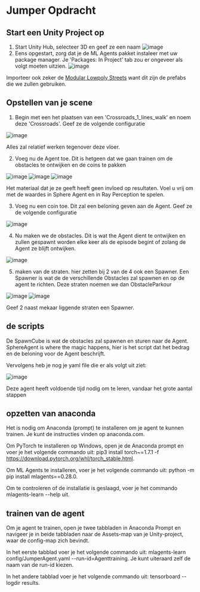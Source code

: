 # Jumper Opdracht
## Start een Unity Project op
1. Start Unity Hub, selecteer 3D en geef ze een naam
![image](https://user-images.githubusercontent.com/104986603/233506502-662d2c2b-5832-4c07-a67c-08c0bf52b498.png)
2. Eens opgestart, zorg dat je de ML Agents pakket instaleer met uw package manager. Je 'Packages: In Project' tab zou er ongeveer als volgt moeten uitzien.
![image](https://user-images.githubusercontent.com/104986603/233506844-23d831ab-d55c-4fe7-969e-30fc23410094.png)

Importeer ook zeker de [Modular Lowpoly Streets](https://assetstore.unity.com/packages/3d/environments/urban/modular-lowpoly-streets-free-192094) want dit zijn de prefabs die we zullen gebruiken.

## Opstellen van je scene

1. Begin met een het plaatsen van een 'Crossroads_1_lines_walk' en noem deze 'Crossroads'. Geef ze de volgende configuratie

![image](https://user-images.githubusercontent.com/104986603/233508736-c4a3894a-6247-4c5d-8e56-1a8e85dc44c1.png)

Alles zal relatief werken tegenover deze vloer.

2. Voeg nu de Agent toe. Dit is hetgeen dat we gaan trainen om de obstacles te ontwijken en de coins te pakken

![image](https://user-images.githubusercontent.com/104986603/233509773-d6d583f3-a069-4173-a4a1-19cc76b48932.png)
![image](https://user-images.githubusercontent.com/104986603/233509797-c06d3961-bfe9-41b2-95c2-fdc7b6bd15a0.png)
![image](https://user-images.githubusercontent.com/104986603/233509807-78f0fe1d-e44b-4477-a429-fc64bae92a41.png)

Het materiaal dat je ze geeft heeft geen invloed op resultaten. Voel u vrij om met de waardes in Sphere Agent en in Ray Perception te spelen.

3. Voeg nu een coin toe. Dit zal een beloning geven aan de Agent. Geef ze de volgende configuratie

![image](https://user-images.githubusercontent.com/104986603/233510871-f98eb801-ddfd-4eab-a4e1-3df5b3a25d33.png)

4. Nu maken we de obstacles. Dit is wat the Agent dient te ontwijken en zullen gespawnt worden elke keer als de episode begint of zolang de Agent ze blijft ontwijken.

![image](https://user-images.githubusercontent.com/104986603/233511113-43eac759-2f68-4c2f-ae7f-50d499684fae.png)

5. maken van de straten. hier zetten bij 2 van de 4 ook een Spawner. Een Spawner is wat de de verschillende Obstacles zal spawnen en op de agent te richten. Deze straten noemen we dan ObstacleParkour

![image](https://user-images.githubusercontent.com/104986603/233513051-271016a6-a1f9-4127-b220-f9d837748831.png)
![image](https://user-images.githubusercontent.com/104986603/233513332-16d27d0d-e000-4d0b-83bf-dab1ffe625da.png)

Geef 2 naast mekaar liggende straten een Spawner.

## de scripts

De SpawnCube is wat de obstacles zal spawnen en sturen naar de Agent. SphereAgent is where the magic happens, hier is het script dat het bedrag en de beloning voor de Agent beschrijft.

Vervolgens heb je nog je yaml file die er als volgt uit ziet:

![image](https://user-images.githubusercontent.com/104986603/233515986-00eb581c-0204-47b8-83f4-ad2baecf440c.png)

Deze agent heeft voldoende tijd nodig om te leren, vandaar het grote aantal stappen

## opzetten van anaconda

Het is nodig om Anaconda (prompt) te installeren om je agent te kunnen trainen. Je kunt de instructies vinden op anaconda.com.

Om PyTorch te installeren op Windows, open je de Anaconda prompt en voer je het volgende commando uit: pip3 install torch~=1.7.1 -f https://download.pytorch.org/whl/torch_stable.html.

Om ML Agents te installeren, voer je het volgende commando uit: python -m pip install mlagents==0.28.0.

Om te controleren of de installatie is geslaagd, voer je het commando mlagents-learn --help uit.

## trainen van de agent

Om je agent te trainen, open je twee tabbladen in Anaconda Prompt en navigeer je in beide tabbladen naar de Assets-map van je Unity-project, waar de config-map zich bevindt.

In het eerste tabblad voer je het volgende commando uit: mlagents-learn config/JumperAgent.yaml --run-id=Agenttraining. Je kunt uiteraard zelf de naam van de run-id kiezen.

In het andere tabblad voer je het volgende commando uit: tensorboard --logdir results.




